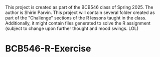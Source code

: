 This project is created as part of the BCB546 class of Spring 2025.
The author is Shirin Parvin.
This project will contain several folder created as part of the "Challenge" sections of the R lessons taught in the class.
Additionally, it might contain files generated to solve the R assignment (subject to change upon further thought and mood swings. LOL)
# BCB546-R-Exercise
